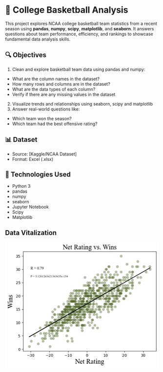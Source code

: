 # 🏀 College Basketball Analysis

This project explores NCAA college basketball team statistics from a recent season using **pandas**, **numpy**, **scipy**, **matplotlib**, and **seaborn**. It answers questions about team performance, efficiency, and rankings to showcase fundamental data analysis skills.

## 🔍 Objectives

1. Clean and explore basketball team data using pandas and numpy:
  - What are the column names in the dataset?
  - How many rows and columns are in the dataset?
  - What are the data types of each column?
  - Verify if there are any missing values in the dataset
  
2. Visualize trends and relationships using seaborn, scipy and matplotlib
3. Answer real-world questions like:
  - Which team won the season?
  - Which team had the best offensive rating?

## 📊 Dataset

- Source: [Kaggle/NCAA Dataset] 
- Format: Excel (.xlsx)

## 🧪 Technologies Used

- Python 3
- pandas
- numpy
- seaborn
- Jupyter Notebook
- Scipy
- Matplotlib

## Data Vitalization

![Net Rating vs Wins](images/NetRating.png)


